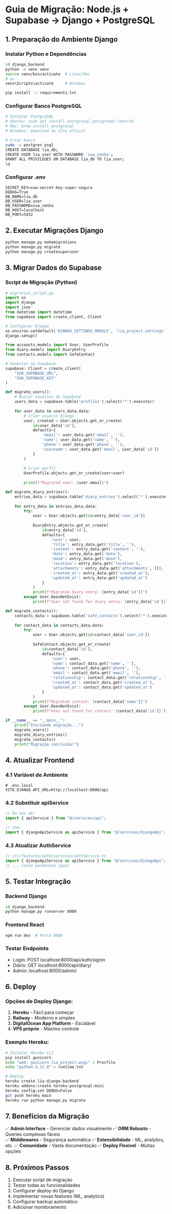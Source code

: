 
# Guia de Migração: Node.js + Supabase → Django + PostgreSQL

## 1. Preparação do Ambiente Django

### Instalar Python e Dependências
```bash
cd django_backend
python -m venv venv
source venv/bin/activate  # Linux/Mac
# ou
venv\Scripts\activate     # Windows

pip install -r requirements.txt
```

### Configurar Banco PostgreSQL
```bash
# Instalar PostgreSQL
# Ubuntu: sudo apt install postgresql postgresql-contrib
# Mac: brew install postgresql
# Windows: Download do site oficial

# Criar banco
sudo -u postgres psql
CREATE DATABASE lia_db;
CREATE USER lia_user WITH PASSWORD 'sua_senha';
GRANT ALL PRIVILEGES ON DATABASE lia_db TO lia_user;
\q
```

### Configurar .env
```env
SECRET_KEY=sua-secret-key-super-segura
DEBUG=True
DB_NAME=lia_db
DB_USER=lia_user
DB_PASSWORD=sua_senha
DB_HOST=localhost
DB_PORT=5432
```

## 2. Executar Migrações Django

```bash
python manage.py makemigrations
python manage.py migrate
python manage.py createsuperuser
```

## 3. Migrar Dados do Supabase

### Script de Migração (Python)
```python
# migration_script.py
import os
import django
import json
from datetime import datetime
from supabase import create_client, Client

# Configurar Django
os.environ.setdefault('DJANGO_SETTINGS_MODULE', 'lia_project.settings')
django.setup()

from accounts.models import User, UserProfile
from diary.models import DiaryEntry
from contacts.models import SafeContact

# Conectar ao Supabase
supabase: Client = create_client(
    "SUA_SUPABASE_URL",
    "SUA_SUPABASE_KEY"
)

def migrate_users():
    # Buscar usuários do Supabase
    users_data = supabase.table('profiles').select('*').execute()
    
    for user_data in users_data.data:
        # Criar usuário Django
        user, created = User.objects.get_or_create(
            id=user_data['id'],
            defaults={
                'email': user_data.get('email', ''),
                'name': user_data.get('name', ''),
                'phone': user_data.get('phone', ''),
                'username': user_data.get('email', user_data['id'])
            }
        )
        
        # Criar perfil
        UserProfile.objects.get_or_create(user=user)
        
        print(f"Migrated user: {user.email}")

def migrate_diary_entries():
    entries_data = supabase.table('diary_entries').select('*').execute()
    
    for entry_data in entries_data.data:
        try:
            user = User.objects.get(id=entry_data['user_id'])
            
            DiaryEntry.objects.get_or_create(
                id=entry_data['id'],
                defaults={
                    'user': user,
                    'title': entry_data.get('title', ''),
                    'content': entry_data.get('content', ''),
                    'date': entry_data.get('date'),
                    'mood': entry_data.get('mood'),
                    'location': entry_data.get('location'),
                    'attachments': entry_data.get('attachments', []),
                    'created_at': entry_data.get('created_at'),
                    'updated_at': entry_data.get('updated_at')
                }
            )
            print(f"Migrated diary entry: {entry_data['id']}")
        except User.DoesNotExist:
            print(f"User not found for diary entry: {entry_data['id']}")

def migrate_contacts():
    contacts_data = supabase.table('safe_contacts').select('*').execute()
    
    for contact_data in contacts_data.data:
        try:
            user = User.objects.get(id=contact_data['user_id'])
            
            SafeContact.objects.get_or_create(
                id=contact_data['id'],
                defaults={
                    'user': user,
                    'name': contact_data.get('name', ''),
                    'phone': contact_data.get('phone', ''),
                    'email': contact_data.get('email', ''),
                    'relationship': contact_data.get('relationship', ''),
                    'created_at': contact_data.get('created_at'),
                    'updated_at': contact_data.get('updated_at')
                }
            )
            print(f"Migrated contact: {contact_data['name']}")
        except User.DoesNotExist:
            print(f"User not found for contact: {contact_data['id']}")

if __name__ == "__main__":
    print("Iniciando migração...")
    migrate_users()
    migrate_diary_entries()
    migrate_contacts()
    print("Migração concluída!")
```

## 4. Atualizar Frontend

### 4.1 Variável de Ambiente
```env
# .env.local
VITE_DJANGO_API_URL=http://localhost:8000/api
```

### 4.2 Substituir apiService
```typescript
// Em vez de:
import { apiService } from "@/services/api";

// Use:
import { djangoApiService as apiService } from "@/services/djangoApi";
```

### 4.3 Atualizar AuthService
```typescript
// src/features/auth/services/authService.ts
import { djangoApiService as apiService } from "@/services/djangoApi";
// ... resto permanece igual
```

## 5. Testar Integração

### Backend Django
```bash
cd django_backend
python manage.py runserver 8000
```

### Frontend React
```bash
npm run dev  # Porta 8080
```

### Testar Endpoints
- Login: POST localhost:8000/api/auth/signin
- Diário: GET localhost:8000/api/diary/
- Admin: localhost:8000/admin/

## 6. Deploy

### Opções de Deploy Django:
1. **Heroku** - Fácil para começar
2. **Railway** - Moderno e simples
3. **DigitalOcean App Platform** - Escalável
4. **VPS próprio** - Máximo controle

### Exemplo Heroku:
```bash
# Instalar Heroku CLI
pip install gunicorn
echo "web: gunicorn lia_project.wsgi" > Procfile
echo "python-3.11.0" > runtime.txt

# Deploy
heroku create lia-django-backend
heroku addons:create heroku-postgresql:mini
heroku config:set DEBUG=False
git push heroku main
heroku run python manage.py migrate
```

## 7. Benefícios da Migração

✅ **Admin Interface** - Gerenciar dados visualmente
✅ **ORM Robusto** - Queries complexas fáceis  
✅ **Middlewares** - Segurança automática
✅ **Extensibilidade** - ML, analytics, etc.
✅ **Comunidade** - Vasta documentação
✅ **Deploy Flexível** - Muitas opções

## 8. Próximos Passos

1. Executar script de migração
2. Testar todas as funcionalidades
3. Configurar deploy do Django
4. Implementar novas features (ML, analytics)
5. Configurar backup automático
6. Adicionar monitoramento
